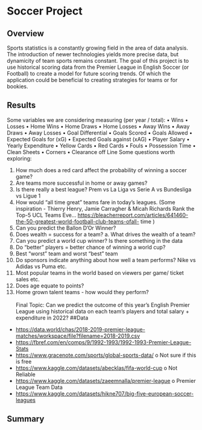 # Soccer Project
## Overview
Sports statistics is a constantly growing field in the area of data analysis. The introduction of newer technologies yields more precise data, but dynamicity of team sports remains constant. The goal of this project is to use historical scoring data from the Premier League in English Soccer (or Football) to create a model for future scoring trends. Of which the application could be beneficial to creating strategies for teams or for bookies. 
## Results
Some variables we are considering measuring (per year / total):
•	Wins
•	Losses
•	Home Wins
•	Home Draws
•	Home Losses
•	Away Wins
•	Away Draws
•	Away Losses
•	Goal Differential
•	Goals Scored
•	Goals Allowed
•	Expected Goals for (xG)
•	Expected Goals against (xAG)
•	Player Salary
•	Yearly Expenditure
•	Yellow Cards
•	Red Cards
•	Fouls
•	Possession Time
•	Clean Sheets
•	Corners
•	Clearance off Line
Some questions worth exploring:
1. How much does a red card affect the probability of winning a soccer game?
2. Are teams more successful in home or away games?
3. Is there really a best league? Prem vs La Liga vs Serie A vs Bundesliga vs Ligue 1
4. How would “all time great” teams fare in today’s leagues. (Some inspiration -
Thierry Henry, Jamie Carragher & Micah Richards Rank the Top-5 UCL Teams Eve…
https://bleacherreport.com/articles/641460-the-50-greatest-world-football-club-teams-ofall-
time )
5. Can you predict the Ballon D’Or Winner?
6. Does wealth = success for a team?
a. What drives the wealth of a team?
7. Can you predict a world cup winner? Is there something in the data
8. Do “better” players = better chance of winning a world cup?
9. Best “worst” team and worst “best” team
10. Do sponsors indicate anything about how well a team performs? Nike vs Adidas vs
Puma etc.
11. Most popular teams in the world based on viewers per game/ ticket sales etc.
12. Does age equate to points?
13. Home grown talent teams - how would they perform?
<br/><br/>
Final Topic: Can we predict the outcome of this year’s English Premier League using historical
data on each team’s players and total salary + expenditure in 2022?
##Data
-	https://data.world/chas/2018-2019-premier-league-matches/workspace/file?filename=2018-2019.csv
-	https://fbref.com/en/comps/9/1992-1993/1992-1993-Premier-League-Stats
-	https://www.gracenote.com/sports/global-sports-data/
o	Not sure if this is free
-	https://www.kaggle.com/datasets/abecklas/fifa-world-cup
o	Not Reliable
-	https://www.kaggle.com/datasets/zaeemnalla/premier-league
o	Premier League Team Data
-	https://www.kaggle.com/datasets/hikne707/big-five-european-soccer-leagues

## Summary
